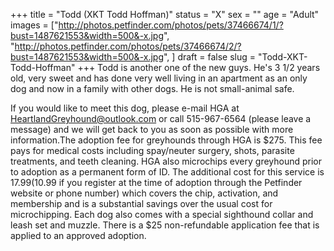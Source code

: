 +++
title = "Todd (XKT Todd Hoffman)"
status = "X"
sex = ""
age = "Adult"
images = ["http://photos.petfinder.com/photos/pets/37466674/1/?bust=1487621553&width=500&-x.jpg",
"http://photos.petfinder.com/photos/pets/37466674/2/?bust=1487621553&width=500&-x.jpg",
]
draft = false
slug = "Todd-XKT-Todd-Hoffman"
+++
Todd is another one of the new guys. He's 3 1/2 years old, very sweet and has done very well living in an apartment as an only dog and now in a family with other dogs. He is not small-animal safe.

If you would like to meet this dog, please e-mail HGA at HeartlandGreyhound@outlook.com or call 515-967-6564 (please leave a message) and we will get back to you as soon as possible with more information.The adoption fee for greyhounds through HGA is $275. This fee pays for medical costs including spay/neuter surgery, shots, parasite treatments, and teeth cleaning. HGA also microchips every greyhound prior to adoption as a permanent form of ID. The additional cost for this service is $17.99 ($10.99 if you register at the time of adoption through the Petfinder website or phone number) which covers the chip, activation, and membership and is a substantial savings over the usual cost for microchipping. Each dog also comes with a special sighthound collar and leash set and muzzle. There is a $25 non-refundable application fee that is applied to an approved adoption.
